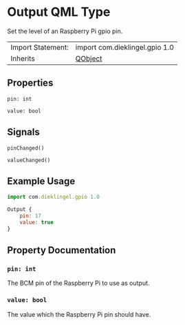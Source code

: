 # Output QML Type

Set the level of an Raspberry Pi gpio pin.

|                   |                                                |
|-------------------|------------------------------------------------|
| Import Statement: | import com.dieklingel.gpio 1.0                 |
| Inherits          | [QObject](https://doc.qt.io/qt-5/qobject.html) |

## Properties

`pin: int`

`value: bool`

## Signals

`pinChanged()`

`valueChanged()`

## Example Usage

```javascript
import com.dieklingel.gpio 1.0

Output {
    pin: 17
    value: true
}
```

## Property Documentation

### `pin: int`

The BCM pin of the Raspberry Pi to use as output.

### `value: bool`

The value which the Raspberry Pi pin should have.
